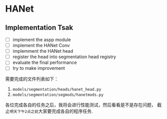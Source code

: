 # HANet
## Implementation Tsak

- [ ] implement the aspp module
- [ ] implement the HANet Conv
- [ ] implemment the HANet head
- [ ] register the head into segmentation head registry
- [ ] evaluate the final performance
- [ ] try to make improvement

需要完成的文件列表如下：
1. `models/segmentation/heads/hanet_head.py`
1. `models/segmentation/segmods/hanetmods.py`

各位完成各自的任务之后，我将会进行性能测试，然后看看是不是存在问题，
截止`明天下午2点之前`大家要完成各自的程序任务.